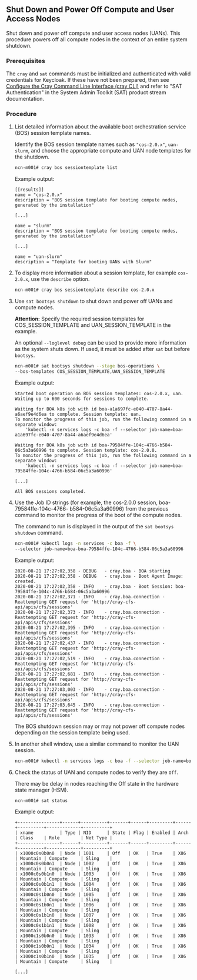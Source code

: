 

## Shut Down and Power Off Compute and User Access Nodes

Shut down and power off compute and user access nodes \(UANs\). This procedure powers off all compute nodes in the context of an entire system shutdown.

### Prerequisites

The `cray` and `sat` commands must be initialized and authenticated with valid credentials for Keycloak. If these have not been prepared, then see [Configure the Cray Command Line Interface (cray CLI)](../configure_cray_cli.md) and refer to "SAT Authentication" in the System Admin Toolkit (SAT) product stream documentation.

### Procedure

1.  List detailed information about the available boot orchestration service \(BOS\) session template names.

    Identify the BOS session template names such as `"cos-2.0.x"`, `uan-slurm`, and choose the appropriate compute and UAN node templates for the shutdown.

    ```bash
    ncn-m001# cray bos sessiontemplate list
    ```

    Example output:

    ```
    [[results]]
    name = "cos-2.0.x"
    description = "BOS session template for booting compute nodes, generated by the installation"
    
    [...]

    name = "slurm"
    description = "BOS session template for booting compute nodes, generated by the installation"
    
    [...]

    name = "uan-slurm"
    description = "Template for booting UANs with Slurm"
    ```

2.  To display more information about a session template, for example `cos-2.0.x`, use the `describe` option.

    ```bash
    ncn-m001# cray bos sessiontemplate describe cos-2.0.x
    ```

3.  Use `sat bootsys shutdown` to shut down and power off UANs and compute nodes.

    **Attention:** Specify the required session templates for COS\_SESSION\_TEMPLATE and UAN\_SESSION\_TEMPLATE in the example.

    An optional `--loglevel debug` can be used to provide more information as the system shuts down. If used, it must be added after `sat` but before `bootsys`.

    ```bash
    ncn-m001# sat bootsys shutdown --stage bos-operations \
    --bos-templates COS_SESSION_TEMPLATE,UAN_SESSION_TEMPLATE
    ```

    Example output:

    ```
    Started boot operation on BOS session templates: cos-2.0.x, uan.
    Waiting up to 600 seconds for sessions to complete.

    Waiting for BOA k8s job with id boa-a1a697fc-e040-4707-8a44-a6aef9e4d6ea to complete. Session template: uan.
    To monitor the progress of this job, run the following command in a separate window:
        'kubectl -n services logs -c boa -f --selector job-name=boa-a1a697fc-e040-4707-8a44-a6aef9e4d6ea'

    Waiting for BOA k8s job with id boa-79584ffe-104c-4766-b584-06c5a3a60996 to complete. Session template: cos-2.0.0.
    To monitor the progress of this job, run the following command in a separate window:
        'kubectl -n services logs -c boa -f --selector job-name=boa-79584ffe-104c-4766-b584-06c5a3a60996'
    
    [...]

    All BOS sessions completed.
    ```

4.  Use the Job ID strings \(for example, the cos-2.0.0 session, boa-79584ffe-104c-4766- b584-06c5a3a60996\) from the previous command to monitor the progress of the boot of the compute nodes.

    The command to run is displayed in the output of the `sat bootsys shutdown` command.

    ```bash
    ncn-m001# kubectl logs -n services -c boa -f \
    --selector job-name=boa-boa-79584ffe-104c-4766-b584-06c5a3a60996
    ```

    Example output:

    ```
    2020-08-21 17:27:02,358 - DEBUG   - cray.boa - BOA starting
    2020-08-21 17:27:02,358 - DEBUG   - cray.boa - Boot Agent Image:  created.
    2020-08-21 17:27:02,358 - INFO    - cray.boa - Boot Session: boa-79584ffe-104c-4766-b584-06c5a3a60996
    2020-08-21 17:27:02,371 - INFO    - cray.boa.connection - Reattempting GET request for 'http://cray-cfs-api/apis/cfs/sessions'
    2020-08-21 17:27:02,373 - INFO    - cray.boa.connection - Reattempting GET request for 'http://cray-cfs-api/apis/cfs/sessions'
    2020-08-21 17:27:02,395 - INFO    - cray.boa.connection - Reattempting GET request for 'http://cray-cfs-api/apis/cfs/sessions'
    2020-08-21 17:27:02,437 - INFO    - cray.boa.connection - Reattempting GET request for 'http://cray-cfs-api/apis/cfs/sessions'
    2020-08-21 17:27:02,519 - INFO    - cray.boa.connection - Reattempting GET request for 'http://cray-cfs-api/apis/cfs/sessions'
    2020-08-21 17:27:02,681 - INFO    - cray.boa.connection - Reattempting GET request for 'http://cray-cfs-api/apis/cfs/sessions'
    2020-08-21 17:27:03,003 - INFO    - cray.boa.connection - Reattempting GET request for 'http://cray-cfs-api/apis/cfs/sessions'
    2020-08-21 17:27:03,645 - INFO    - cray.boa.connection - Reattempting GET request for 'http://cray-cfs-api/apis/cfs/sessions'

    ```

    The BOS shutdown session may or may not power off compute nodes depending on the session template being used.

5.  In another shell window, use a similar command to monitor the UAN session.

    ```bash
    ncn-m001# kubectl -n services logs -c boa -f --selector job-name=boa-a1a697fc-e040-4707-8a44-a6aef9e4d6ea
    ```

6.  Check the status of UAN and compute nodes to verify they are `Off`.

    There may be delay in nodes reaching the Off state in the hardware state manager \(HSM\).

    ```bash
    ncn-m001# sat status
    ```

    Example output:

    ```
    +----------------+------+----------+-------+------+---------+------+----------+-------------+----------+
    | xname          | Type | NID      | State | Flag | Enabled | Arch | Class    | Role        | Net Type |
    +----------------+------+----------+-------+------+---------+------+----------+-------------+----------+
    | x1000c0s0b0n0  | Node | 1001     | Off   | OK   | True    | X86  | Mountain | Compute     | Sling    |
    | x1000c0s0b0n1  | Node | 1002     | Off   | OK   | True    | X86  | Mountain | Compute     | Sling    |
    | x1000c0s0b1n0  | Node | 1003     | Off   | OK   | True    | X86  | Mountain | Compute     | Sling    |
    | x1000c0s0b1n1  | Node | 1004     | Off   | OK   | True    | X86  | Mountain | Compute     | Sling    |
    | x1000c0s1b0n0  | Node | 1005     | Off   | OK   | True    | X86  | Mountain | Compute     | Sling    |
    | x1000c0s1b0n1  | Node | 1006     | Off   | OK   | True    | X86  | Mountain | Compute     | Sling    |
    | x1000c0s1b1n0  | Node | 1007     | Off   | OK   | True    | X86  | Mountain | Compute     | Sling    |
    | x1000c0s1b1n1  | Node | 1008     | Off   | OK   | True    | X86  | Mountain | Compute     | Sling    |
    | x1000c1s0b0n0  | Node | 1033     | Off   | OK   | True    | X86  | Mountain | Compute     | Sling    |
    | x1000c1s0b0n1  | Node | 1034     | Off   | OK   | True    | X86  | Mountain | Compute     | Sling    |
    | x1000c1s0b1n0  | Node | 1035     | Off   | OK   | True    | X86  | Mountain | Compute     | Sling    |
    
    [...]
    ```





